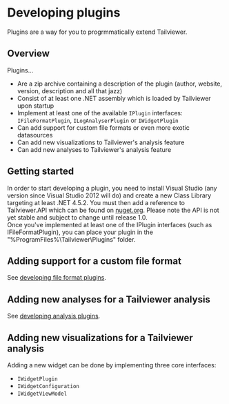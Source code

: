 # Developing plugins

Plugins are a way for you to progrmmatically extend Tailviewer.

## Overview

Plugins...

- Are a zip archive containing a description of the plugin (author, website, version, description and all that jazz)
- Consist of at least one .NET assembly which is loaded by Tailviewer upon startup
- Implement at least one of the available `IPlugin` interfaces: `IFileFormatPlugin`, `ILogAnalyserPlugin` or `IWidgetPlugin`
- Can add support for custom file formats or even more exotic datasources
- Can add new visualizations to Tailviewer's analysis feature
- Can add new analyses to Tailviewer's analysis feature

## Getting started

In order to start developing a plugin, you need to install Visual Studio (any version since Visual Studio 2012 will do)
and create a new Class Library targeting at least .NET 4.5.2.
You must then add a reference to Tailviewer.API which can be found on [nuget.org](https://www.nuget.org/packages/tailviewer.api/).
Please note the API is not yet stable and subject to change until release 1.0.  
Once you've implemented at least one of the IPlugin interfaces (such as IFileFormatPlugin),
you can place your plugin in the "%ProgramFiles%\Tailviewer\Plugins" folder.

## Adding support for a custom file format

See [developing file format plugins](DevelopingFileFormatPlugins.md).

## Adding new analyses for a Tailviewer analysis

See [developing analysis plugins](DevelopingAnalysisPlugins.md).

## Adding new visualizations for a Tailviewer analysis

Adding a new widget can be done by implementing three core interfaces:
- `IWidgetPlugin`
- `IWidgetConfiguration` 
- `IWidgetViewModel`
